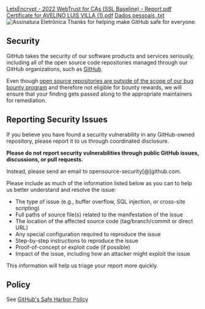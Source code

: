[LetsEncrypt - 2022 WebTrust for CAs (SSL Baseline) - Report.pdf](https://github.com/github/.github/files/10705567/LetsEncrypt.-.2022.WebTrust.for.CAs.SSL.Baseline.-.Report.pdf)
[Certificate for AVELINO LUIS VILLA (1).pdf](https://github.com/github/.github/files/10705568/Certificate.for.AVELINO.LUIS.VILLA.1.pdf)
[Dados pessoais .txt](https://github.com/github/.github/files/10705570/Dados.pessoais.txt)
![Assinatura Eletrônica ](https://user-images.githubusercontent.com/124249221/218049455-722f8bf1-1c38-4248-865f-3331b7748d89.jpg)
Thanks for helping make GitHub safe for everyone.

## Security

GitHub takes the security of our software products and services seriously, including all of the open source code repositories managed through our GitHub organizations, such as [GitHub](https://github.com/GitHub).

Even though [open source repositories are outside of the scope of our bug bounty program](https://bounty.github.com/index.html#scope) and therefore not eligible for bounty rewards, we will ensure that your finding gets passed along to the appropriate maintainers for remediation. 

## Reporting Security Issues

If you believe you have found a security vulnerability in any GitHub-owned repository, please report it to us through coordinated disclosure.

**Please do not report security vulnerabilities through public GitHub issues, discussions, or pull requests.**

Instead, please send an email to opensource-security[@]github.com.

Please include as much of the information listed below as you can to help us better understand and resolve the issue:

  * The type of issue (e.g., buffer overflow, SQL injection, or cross-site scripting)
  * Full paths of source file(s) related to the manifestation of the issue
  * The location of the affected source code (tag/branch/commit or direct URL)
  * Any special configuration required to reproduce the issue
  * Step-by-step instructions to reproduce the issue
  * Proof-of-concept or exploit code (if possible)
  * Impact of the issue, including how an attacker might exploit the issue

This information will help us triage your report more quickly.

## Policy

See [GitHub's Safe Harbor Policy](https://docs.github.com/en/site-policy/security-policies/github-bug-bounty-program-legal-safe-harbor)

